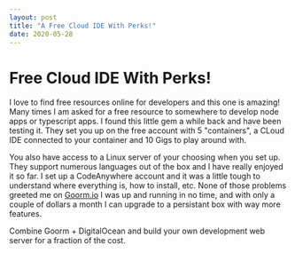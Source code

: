 ```yaml
---
layout: post
title: "A Free Cloud IDE With Perks!"
date: 2020-05-28
---
```

# Free Cloud IDE With Perks!
I love to find free resources online for developers and this one is amazing! Many times I am asked for a free resource to somewhere to develop node apps or typescript apps. I found this little gem a while back and have been testing it. They set you up on the free account with 5 "containers", a CLoud IDE connected to your container and 10 Gigs to play around with.  
  
  You also have access to a Linux server of your choosing when you set up. They support numerous languages out of the box and I have really enjoyed it so far. I set up a CodeAnywhere account and it was a little tough to understand where everything is, how to install, etc. None of those problems greeted me on [Goorm.io](https://goorm.io) I was up and running in no time, and with only a couple of dollars a month I can upgrade to a persistant box with way more features.  
    
Combine Goorm + DigitalOcean and build your own development web server for a fraction of the cost.
